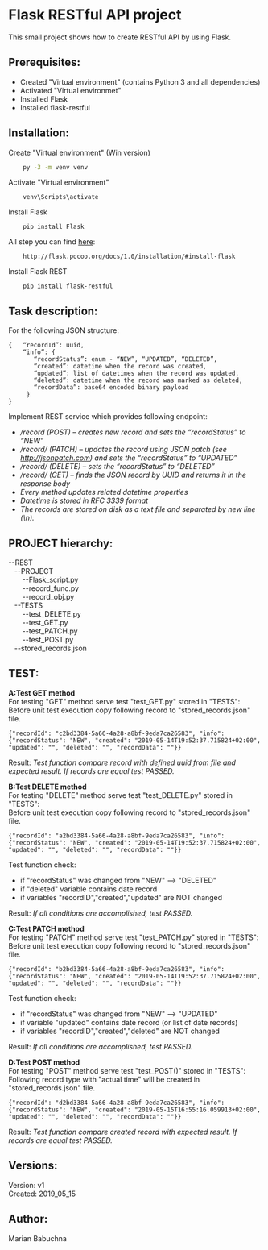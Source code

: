 # Flask RESTful API project

This small project shows how to create RESTful API by using Flask.


## Prerequisites:

* Created "Virtual environment" (contains Python 3 and all dependencies)
* Activated "Virtual environmet"
* Installed Flask
* Installed flask-restful



## Installation:

Create "Virtual environment" (Win version) 
```bash
    py -3 -m venv venv
```   
Activate "Virtual environment"
```
    venv\Scripts\activate       
```
Install Flask
```    
    pip install Flask
```
All step you can find [here](http://flask.pocoo.org/docs/1.0/installation/#install-flask):
```
    http://flask.pocoo.org/docs/1.0/installation/#install-flask
```

Install Flask REST 
```
    pip install flask-restful
```


## Task description:


For the following JSON structure:
``` 
{   “recordId”: uuid,   
    “info”: { 
       “recordStatus”: enum - “NEW”, “UPDATED”, “DELETED”,
       “created”: datetime when the record was created,
       “updated”: list of datetimes when the record was updated,     
       “deleted”: datetime when the record was marked as deleted,     
       “recordData”: base64 encoded binary payload   
     } 
} 
```
 
Implement REST service which provides following endpoint:
* _/record (POST) – creates new record and sets the “recordStatus” to “NEW”_ 
* _/record/<uuid> (PATCH) – updates the record using JSON patch (see http://jsonpatch.com) and sets the “recordStatus” to “UPDATED”_ 
* _/record/<uuid> (DELETE) – sets the “recordStatus” to “DELETED”_ 
* _/record/<uuid> (GET) – finds the JSON record by UUID and returns it in the response body_ 
* _Every method updates related datetime properties_ 
* _Datetime is stored in RFC 3339 format_ 
* _The records are stored on disk as a text file and separated by new line (\n)._
 

## PROJECT hierarchy:

--REST  
&nbsp; &nbsp;--PROJECT  
&nbsp; &nbsp; &nbsp; &nbsp;--Flask_script.py  
&nbsp; &nbsp; &nbsp; &nbsp;--record_func.py  
&nbsp; &nbsp; &nbsp; &nbsp;--record_obj.py  
&nbsp; &nbsp;--TESTS  
&nbsp; &nbsp; &nbsp; &nbsp;--test_DELETE.py  
&nbsp; &nbsp; &nbsp; &nbsp;--test_GET.py  
&nbsp; &nbsp; &nbsp; &nbsp;--test_PATCH.py  
&nbsp; &nbsp; &nbsp; &nbsp;--test_POST.py  
&nbsp; &nbsp;--stored_records.json  

 
## TEST:

**A:Test GET method**  
For testing "GET" method serve test "test_GET.py" stored in "TESTS":  
Before unit test execution copy following record to "stored_records.json" file.  
```    
{"recordId": "c2bd3384-5a66-4a28-a8bf-9eda7ca26583", "info": {"recordStatus": "NEW", "created": "2019-05-14T19:52:37.715824+02:00", "updated": "", "deleted": "", "recordData": ""}}
```   
Result: _Test function compare record with defined uuid from file and expected result.
If records are equal test PASSED._ 
  

**B:Test DELETE method**   
For testing "DELETE" method serve test "test_DELETE.py" stored in "TESTS":  
Before unit test execution copy following record to "stored_records.json" file.
```
{"recordId": "a2bd3384-5a66-4a28-a8bf-9eda7ca26583", "info": {"recordStatus": "NEW", "created": "2019-05-14T19:52:37.715824+02:00", "updated": "", "deleted": "", "recordData": ""}}
```
Test function check:  
* if "recordStatus" was changed from "NEW" --> "DELETED"  
* if "deleted" variable contains date record  
* if variables "recordID","created","updated" are NOT changed

Result: _If all conditions are accomplished, test PASSED._ 

  

**C:Test PATCH method**  
For testing "PATCH" method serve test "test_PATCH.py" stored in "TESTS":  
Before unit test execution copy following record to "stored_records.json" file.  
``` 
{"recordId": "b2bd3384-5a66-4a28-a8bf-9eda7ca26583", "info": {"recordStatus": "NEW", "created": "2019-05-14T19:52:37.715824+02:00", "updated": "", "deleted": "", "recordData": ""}}
```

Test function check:
* if "recordStatus" was changed from "NEW" --> "UPDATED"  
* if variable "updated" contains date record (or list of date records)  
* if variables "recordID","created","deleted" are NOT changed    

Result: _If all conditions are accomplished, test PASSED._  
 
 
**D:Test POST method**  
For testing "POST" method serve test "test_POST()" stored in "TESTS":  
Following record type with "actual time" will be created in "stored_records.json" file.  
```
{"recordId": "d2bd3384-5a66-4a28-a8bf-9eda7ca26583", "info": {"recordStatus": "NEW", "created": "2019-05-15T16:55:16.059913+02:00", "updated": "", "deleted": "", "recordData": ""}}
```  
Result: _Test function compare created record with expected result.
If records are equal test PASSED._
 
 
## Versions:
Version: v1   
Created: 2019_05_15 
 
 
## Author:  
Marian Babuchna
  
  





